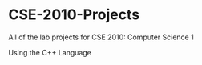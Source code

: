 # CSE-2010-Projects

All of the lab projects for CSE 2010: Computer Science 1

Using the C++ Language

